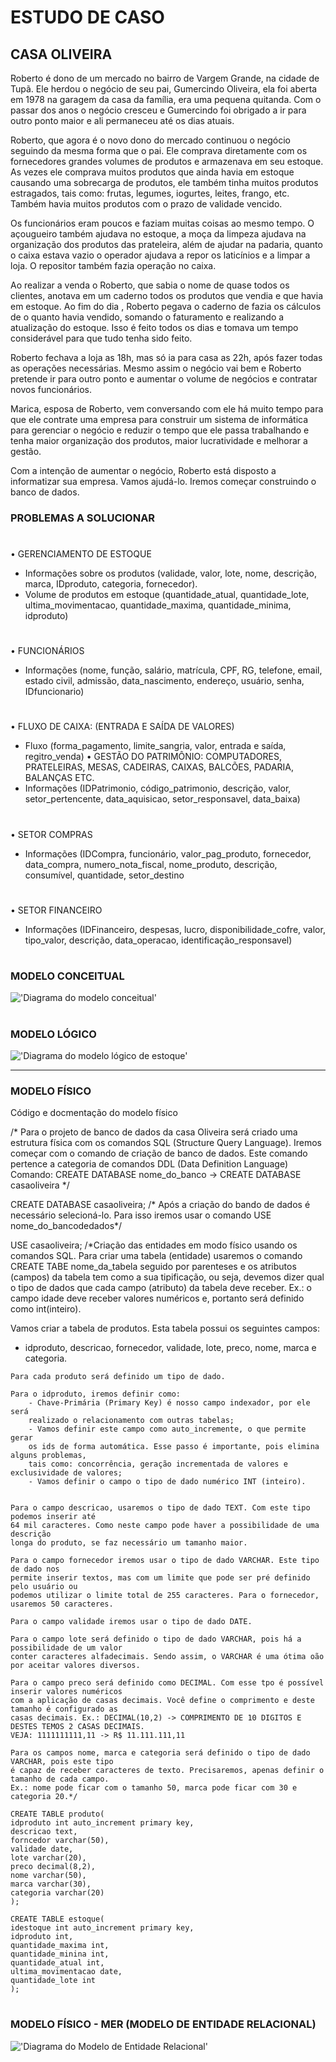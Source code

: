 # ESTUDO DE CASO
## CASA OLIVEIRA

Roberto é dono de um mercado no bairro de Vargem Grande, na cidade de Tupã. Ele herdou o negócio de seu pai, Gumercindo Oliveira, ela foi aberta em 1978 na garagem da casa da família, era uma pequena quitanda. Com o passar dos anos o negócio cresceu e Gumercindo foi obrigado a ir para outro ponto maior e ali permaneceu até os dias atuais.

Roberto, que agora é o novo dono do mercado continuou o negócio seguindo da mesma forma que o pai. Ele comprava diretamente com os fornecedores grandes volumes de produtos e armazenava em seu estoque. As vezes ele comprava muitos produtos que ainda havia em estoque causando uma sobrecarga de produtos, ele também tinha muitos produtos estragados, tais como: frutas, legumes, iogurtes, leites, frango, etc. Também havia muitos produtos com o prazo de validade vencido.

Os funcionários eram poucos e faziam muitas coisas ao mesmo tempo. O açougueiro também ajudava no estoque, a moça da limpeza ajudava na organização dos produtos das prateleira, além de ajudar na padaria, quanto o caixa estava vazio o operador ajudava a repor os laticínios e a limpar a loja. O repositor também fazia operação no caixa.

Ao realizar a venda o Roberto, que sabia o nome de quase todos os clientes, anotava em um caderno todos os produtos que vendia e que havia em estoque. Ao fim do dia , Roberto pegava o caderno de fazia os cálculos de o quanto havia vendido, somando o faturamento e realizando a atualização do estoque. Isso é feito todos os dias e tomava um tempo considerável para que tudo tenha sido feito.

Roberto fechava a loja as 18h, mas só ia para casa as 22h, após fazer todas as operações necessárias. Mesmo assim o negócio vai bem e Roberto pretende ir para outro ponto e aumentar o volume de negócios e contratar novos funcionários.

Marica, esposa de Roberto, vem conversando com ele há muito tempo para que ele contrate uma empresa para construir um sistema de informática para gerenciar o negócio e reduzir o tempo que ele passa trabalhando e tenha maior organização dos produtos, maior lucratividade e melhorar a gestão.

Com a intenção de aumentar o negócio, Roberto está disposto a informatizar sua empresa. Vamos ajudá-lo. Iremos começar construindo o banco de dados.


### PROBLEMAS A SOLUCIONAR

#
•	GERENCIAMENTO DE ESTOQUE
- Informações sobre os produtos (validade, valor, lote, nome, descrição, marca, IDproduto, categoria, fornecedor).
- Volume de produtos em estoque (quantidade_atual, quantidade_lote, ultima_movimentacao, quantidade_maxima, quantidade_minima, idproduto)
#

•	FUNCIONÁRIOS
- Informações (nome, função, salário, matrícula, CPF, RG, telefone, email, estado civil, admissão, data_nascimento, endereço, usuário, senha, IDfuncionario)
#

•	FLUXO DE CAIXA: (ENTRADA E SAÍDA DE VALORES)
- Fluxo (forma_pagamento, limite_sangria, valor, entrada e saída, regitro_venda)
•	GESTÃO DO PATRIMÔNIO: COMPUTADORES, PRATELEIRAS, MESAS, CADEIRAS, CAIXAS, BALCÕES, PADARIA, BALANÇAS ETC.
- Informações (IDPatrimonio, código_patrimonio, descrição, valor, setor_pertencente, data_aquisicao, setor_responsavel, data_baixa)
#
•	SETOR COMPRAS
- Informações (IDCompra, funcionário, valor_pag_produto, fornecedor, data_compra, numero_nota_fiscal, nome_produto, descrição, consumível, quantidade, setor_destino
#
•	SETOR FINANCEIRO
- Informações (IDFinanceiro, despesas, lucro, disponibilidade_cofre, valor, tipo_valor, descrição, data_operacao, identificação_responsavel)
#
### MODELO CONCEITUAL


!['Diagrama do modelo conceitual'](./modeloconceitual.png)

#

### MODELO LÓGICO

!['Diagrama do modelo lógico de estoque'](./modelologicoestoque.png)



---
### MODELO FÍSICO

Código e docmentação do modelo físico

/* Para o projeto de banco de dados da casa Oliveira será criado 
uma estrutura física com os comandos SQL (Structure Query Language).
Iremos começar com o comando de criação de banco de dados. 
Este comando pertence a categoria de comandos DDL (Data Definition Language)
Comando:
	CREATE DATABASE nome_do_banco -> CREATE DATABASE casaoliveira */

CREATE DATABASE casaoliveira;
/* Após a criação do bando de dados é necessário selecioná-lo. 
Para isso iremos usar o comando USE nome_do_bancodedados*/

USE casaoliveira;
/*Criação das entidades em modo físico usando os comandos SQL.
Para criar uma tabela (entidade) usaremos o comando
CREATE TABE nome_da_tabela seguido por parenteses e os
atributos (campos) da tabela tem como a sua tipificação, ou seja,
devemos dizer qual o tipo de dados que cada campo (atributo) da 
tabela deve receber. Ex.: o campo idade deve receber valores 
numéricos e, portanto será definido como int(inteiro).

Vamos criar a tabela de produtos. Esta tabela possui os seguintes campos:
- idproduto, descricao, fornecedor, validade, lote, preco, nome, marca e categoria.
```
Para cada produto será definido um tipo de dado.

Para o idproduto, iremos definir como:
	- Chave-Primária (Primary Key) é nosso campo indexador, por ele será 
    realizado o relacionamento com outras tabelas;
    - Vamos definir este campo como auto_incremente, o que permite gerar
    os ids de forma automática. Esse passo é importante, pois elimina alguns problemas, 
    tais como: concorrência, geração incrementada de valores e exclusividade de valores;
    - Vamos definir o campo o tipo de dado numérico INT (inteiro).
    

```
```
Para o campo descricao, usaremos o tipo de dado TEXT. Com este tipo podemos inserir até
64 mil caracteres. Como neste campo pode haver a possibilidade de uma descrição
longa do produto, se faz necessário um tamanho maior.
```
```
Para o campo fornecedor iremos usar o tipo de dado VARCHAR. Este tipo de dado nos
permite inserir textos, mas com um limite que pode ser pré definido pelo usuário ou
podemos utilizar o limite total de 255 caracteres. Para o fornecedor, usaremos 50 caracteres.
```
```
Para o campo validade iremos usar o tipo de dado DATE. 

Para o campo lote será definido o tipo de dado VARCHAR, pois há a possibilidade de um valor
conter caracteres alfadecimais. Sendo assim, o VARCHAR é uma ótima oão por aceitar valores diversos.

Para o campo preco será definido como DECIMAL. Com esse tpo é possível inserir valores numéricos
com a aplicação de casas decimais. Você define o comprimento e deste tamanho é configurado as
casas decimais. Ex.: DECIMAL(10,2) -> COMPRIMENTO DE 10 DIGITOS E DESTES TEMOS 2 CASAS DECIMAIS.
VEJA: 1111111111,11 -> R$ 11.111.111,11
```
```
Para os campos nome, marca e categoria será definido o tipo de dado VARCHAR, pois este tipo
é capaz de receber caracteres de texto. Precisaremos, apenas definir o tamanho de cada campo.
Ex.: nome pode ficar com o tamanho 50, marca pode ficar com 30 e categoria 20.*/
```
```
CREATE TABLE produto(
idproduto int auto_increment primary key,
descricao text,
forncedor varchar(50),
validade date,
lote varchar(20),
preco decimal(8,2),
nome varchar(50),
marca varchar(30),
categoria varchar(20)
); 
``` 
```
CREATE TABLE estoque(
idestoque int auto_increment primary key,
idproduto int, 
quantidade_maxima int, 
quantidade_minina int,
quantidade_atual int,
ultima_movimentacao date,
quantidade_lote int
);

```
#

### MODELO FÍSICO - MER (MODELO DE ENTIDADE RELACIONAL)

!['Diagrama do Modelo de Entidade Relacional'](./modelo_fisico.png)




